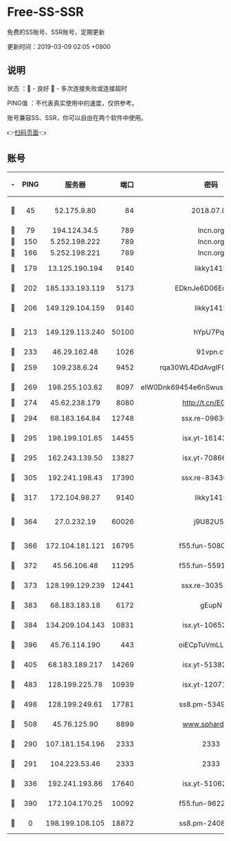 # Free-SS-SSR

免费的SS账号、SSR账号，定期更新

更新时间：2019-03-09 02:05 +0800

## 说明

状态     ：🙂 - 良好 🙁 - 多次连接失败或连接超时

PING值   ：不代表真实使用中的速度，仅供参考。

账号兼容SS、SSR，你可以自由在两个软件中使用。

👉[扫码页面](https://liesauer.github.io/Free-SS-SSR/)👈

## 账号

|-|PING|服务器|端口|密码|加密方式|区域|
|:----:|:----:|:-----:|-----:|:----:|:----:|:----:|
|🙂|45|52.175.9.80|84|2018.07.07|chacha20-ietf-poly1305|HK|
|🙂|79|194.124.34.5|789|lncn.org|rc4|JP|
|🙂|150|5.252.198.222|789|lncn.org|rc4|JP|
|🙂|166|5.252.198.221|789|lncn.org|rc4|JP|
|🙂|179|13.125.190.194|9140|likky1415|aes-256-cfb|KR|
|🙂|202|185.133.193.119|5173|EDknJe6D06EoWDaw|aes-256-cfb|US|
|🙂|206|149.129.104.159|9140|likky1415|aes-256-cfb|CN|
|🙂|213|149.129.113.240|50100|hYpU7PqP|chacha20-ietf-poly1305|CN|
|🙂|233|46.29.162.48|1026|91vpn.cf|rc4-md5|RU|
|🙂|259|109.238.6.24|9452|rqa30WL4DdAvgIFG6Fs3znzTa|aes-256-cfb|FR|
|🙂|269|198.255.103.62|8097|eIW0Dnk69454e6nSwuspv9DmS201tQ0D|aes-256-cfb|US|
|🙂|274|45.62.238.179|8080|http://t.cn/EGJIyrl|rc4-md5|CA|
|🙂|294|68.183.164.84|12748|ssx.re-09636957|aes-256-cfb|US|
|🙂|295|198.199.101.65|14455|isx.yt-16143744|aes-256-cfb|US|
|🙂|295|162.243.139.50|13827|isx.yt-70866658|aes-256-cfb|US|
|🙂|305|192.241.198.43|17390|ssx.re-83430216|aes-256-cfb|US|
|🙂|317|172.104.98.27|9140|likky1415|aes-256-cfb|JP|
|🙂|364|27.0.232.19|60026|j9U82U53|xchacha20-ietf-poly1305|HK|
|🙂|366|172.104.181.121|16795|f55.fun-50803874|aes-256-cfb|SG|
|🙂|372|45.56.106.48|11295|f55.fun-55916918|aes-256-cfb|US|
|🙂|373|128.199.129.239|12441|ssx.re-30353118|aes-256-cfb|SG|
|🙂|383|68.183.183.18|6172|gEupN|aes-256-cfb|SG|
|🙂|384|134.209.104.143|10831|isx.yt-10652136|aes-256-cfb|SG|
|🙂|396|45.76.114.190|443|oiECpTuVmLLxk4Ts|aes-256-cfb|AU|
|🙂|405|68.183.189.217|14269|isx.yt-51382941|aes-256-cfb|SG|
|🙂|483|128.199.225.78|10939|isx.yt-12071162|aes-256-cfb|SG|
|🙂|498|128.199.249.61|17781|ss8.pm-53490777|aes-256-cfb|SG|
|🙂|508|45.76.125.90|8899|www.sphard.com|aes-256-cfb|AU|
|🙂|290|107.181.154.196|2333|2333|aes-256-cfb|US|
|🙂|291|104.223.53.46|2333|2333|aes-256-cfb|US|
|🙂|336|192.241.193.86|17640|isx.yt-51062098|aes-256-cfb|US|
|🙂|390|172.104.170.25|10092|f55.fun-96225402|aes-256-cfb|SG|
|🙁|0|198.199.108.105|18872|ss8.pm-24089859|aes-256-cfb|US|
